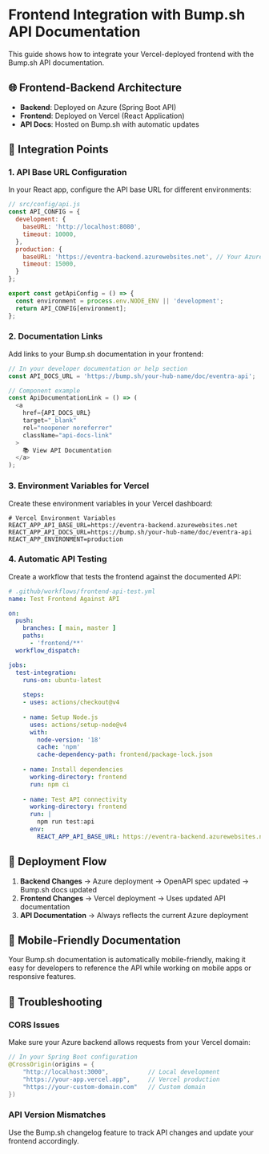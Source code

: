 # Frontend Integration with Bump.sh API Documentation

This guide shows how to integrate your Vercel-deployed frontend with the Bump.sh API documentation.

## 🌐 Frontend-Backend Architecture

- **Backend**: Deployed on Azure (Spring Boot API)
- **Frontend**: Deployed on Vercel (React Application)
- **API Docs**: Hosted on Bump.sh with automatic updates

## 🔗 Integration Points

### 1. API Base URL Configuration

In your React app, configure the API base URL for different environments:

```javascript
// src/config/api.js
const API_CONFIG = {
  development: {
    baseURL: 'http://localhost:8080',
    timeout: 10000,
  },
  production: {
    baseURL: 'https://eventra-backend.azurewebsites.net', // Your Azure URL
    timeout: 15000,
  }
};

export const getApiConfig = () => {
  const environment = process.env.NODE_ENV || 'development';
  return API_CONFIG[environment];
};
```

### 2. Documentation Links

Add links to your Bump.sh documentation in your frontend:

```javascript
// In your developer documentation or help section
const API_DOCS_URL = 'https://bump.sh/your-hub-name/doc/eventra-api';

// Component example
const ApiDocumentationLink = () => (
  <a 
    href={API_DOCS_URL} 
    target="_blank" 
    rel="noopener noreferrer"
    className="api-docs-link"
  >
    📚 View API Documentation
  </a>
);
```

### 3. Environment Variables for Vercel

Create these environment variables in your Vercel dashboard:

```env
# Vercel Environment Variables
REACT_APP_API_BASE_URL=https://eventra-backend.azurewebsites.net
REACT_APP_API_DOCS_URL=https://bump.sh/your-hub-name/doc/eventra-api
REACT_APP_ENVIRONMENT=production
```

### 4. Automatic API Testing

Create a workflow that tests the frontend against the documented API:

```yaml
# .github/workflows/frontend-api-test.yml
name: Test Frontend Against API

on:
  push:
    branches: [ main, master ]
    paths:
      - 'frontend/**'
  workflow_dispatch:

jobs:
  test-integration:
    runs-on: ubuntu-latest
    
    steps:
    - uses: actions/checkout@v4
    
    - name: Setup Node.js
      uses: actions/setup-node@v4
      with:
        node-version: '18'
        cache: 'npm'
        cache-dependency-path: frontend/package-lock.json
    
    - name: Install dependencies
      working-directory: frontend
      run: npm ci
    
    - name: Test API connectivity
      working-directory: frontend
      run: |
        npm run test:api
      env:
        REACT_APP_API_BASE_URL: https://eventra-backend.azurewebsites.net
```

## 🚀 Deployment Flow

1. **Backend Changes** → Azure deployment → OpenAPI spec updated → Bump.sh docs updated
2. **Frontend Changes** → Vercel deployment → Uses updated API documentation
3. **API Documentation** → Always reflects the current Azure deployment

## 📱 Mobile-Friendly Documentation

Your Bump.sh documentation is automatically mobile-friendly, making it easy for developers to reference the API while working on mobile apps or responsive features.

## 🔧 Troubleshooting

### CORS Issues
Make sure your Azure backend allows requests from your Vercel domain:

```java
// In your Spring Boot configuration
@CrossOrigin(origins = {
    "http://localhost:3000",           // Local development
    "https://your-app.vercel.app",     // Vercel production
    "https://your-custom-domain.com"   // Custom domain
})
```

### API Version Mismatches
Use the Bump.sh changelog feature to track API changes and update your frontend accordingly.
